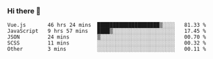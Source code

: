 ### Hi there 👋

<!--
**xin-code/Xin-code** is a ✨ _special_ ✨ repository because its `README.md` (this file) appears on your GitHub profile.

Here are some ideas to get you started:
<!--START_SECTION:waka-->
```text
Vue.js       46 hrs 24 mins  ████████████████████▒░░░░   81.33 % 
JavaScript   9 hrs 57 mins   ████▒░░░░░░░░░░░░░░░░░░░░   17.45 % 
JSON         24 mins         ▒░░░░░░░░░░░░░░░░░░░░░░░░   00.70 % 
SCSS         11 mins         ░░░░░░░░░░░░░░░░░░░░░░░░░   00.32 % 
Other        3 mins          ░░░░░░░░░░░░░░░░░░░░░░░░░   00.11 % 
```
<!--END_SECTION:waka-->
